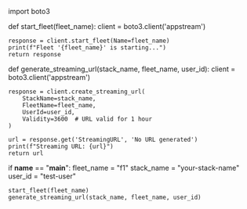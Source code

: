 import boto3

def start_fleet(fleet_name):
    client = boto3.client('appstream')
    
    response = client.start_fleet(Name=fleet_name)
    print(f"Fleet '{fleet_name}' is starting...")
    return response

def generate_streaming_url(stack_name, fleet_name, user_id):
    client = boto3.client('appstream')
    
    response = client.create_streaming_url(
        StackName=stack_name,
        FleetName=fleet_name,
        UserId=user_id,
        Validity=3600  # URL valid for 1 hour
    )
    
    url = response.get('StreamingURL', 'No URL generated')
    print(f"Streaming URL: {url}")
    return url

if __name__ == "__main__":
    fleet_name = "f1"
    stack_name = "your-stack-name"
    user_id = "test-user"
    
    start_fleet(fleet_name)
    generate_streaming_url(stack_name, fleet_name, user_id)
    
